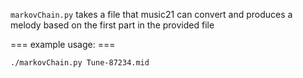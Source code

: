 `markovChain.py` takes a file that music21 can convert and produces a melody based on the first 
part in the provided file

=== example usage: ===
```
./markovChain.py Tune-87234.mid
```

